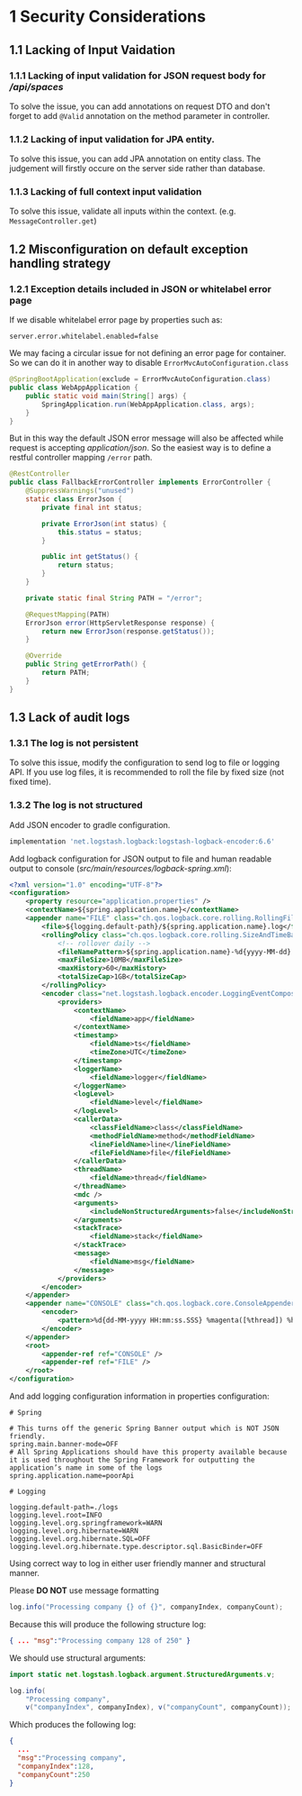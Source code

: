 # 1 Security Considerations

## 1.1 Lacking of Input Vaidation

### 1.1.1 Lacking of input validation for JSON request body for */api/spaces*

To solve the issue, you can add annotations on request DTO and don't forget to add `@Valid` annotation on the method parameter in controller.

### 1.1.2 Lacking of input validation for JPA entity.

To solve this issue, you can add JPA annotation on entity class. The judgement will firstly occure on the server side rather than database.

### 1.1.3 Lacking of full context input validation

To solve this issue, validate all inputs within the context. (e.g. `MessageController.get`)

## 1.2 Misconfiguration on default exception handling strategy

### 1.2.1 Exception details included in JSON or whitelabel error page

If we disable whitelabel error page by properties such as:

```properties
server.error.whitelabel.enabled=false
```

We may facing a circular issue for not defining an error page for container. So we can do it in another way to disable `ErrorMvcAutoConfiguration.class`

```java
@SpringBootApplication(exclude = ErrorMvcAutoConfiguration.class)
public class WebAppApplication {
    public static void main(String[] args) {
        SpringApplication.run(WebAppApplication.class, args);
    }
}
```

But in this way the default JSON error message will also be affected while request is accepting *application/json*. So the easiest way is to define a restful controller mapping `/error` path.

```java
@RestController
public class FallbackErrorController implements ErrorController {
    @SuppressWarnings("unused")
    static class ErrorJson {
        private final int status;

        private ErrorJson(int status) {
            this.status = status;
        }

        public int getStatus() {
            return status;
        }
    }

    private static final String PATH = "/error";

    @RequestMapping(PATH)
    ErrorJson error(HttpServletResponse response) {
        return new ErrorJson(response.getStatus());
    }

    @Override
    public String getErrorPath() {
        return PATH;
    }
}
```

## 1.3 Lack of audit logs

### 1.3.1 The log is not persistent

To solve this issue, modify the configuration to send log to file or logging API. If you use log files, it is recommended to roll the file by fixed size (not fixed time).

### 1.3.2 The log is not structured

Add JSON encoder to gradle configuration.

```groovy
implementation 'net.logstash.logback:logstash-logback-encoder:6.6'
```

Add logback configuration for JSON output to file and human readable output to console (*src/main/resources/logback-spring.xml*):

```xml
<?xml version="1.0" encoding="UTF-8"?>
<configuration>
    <property resource="application.properties" />
    <contextName>${spring.application.name}</contextName>
    <appender name="FILE" class="ch.qos.logback.core.rolling.RollingFileAppender">
        <file>${logging.default-path}/${spring.application.name}.log</file>
        <rollingPolicy class="ch.qos.logback.core.rolling.SizeAndTimeBasedRollingPolicy">
            <!-- rollover daily -->
            <fileNamePattern>${spring.application.name}-%d{yyyy-MM-dd}.%i.txt</fileNamePattern>
            <maxFileSize>10MB</maxFileSize>
            <maxHistory>60</maxHistory>
            <totalSizeCap>1GB</totalSizeCap>
        </rollingPolicy>
        <encoder class="net.logstash.logback.encoder.LoggingEventCompositeJsonEncoder">
            <providers>
                <contextName>
                    <fieldName>app</fieldName>
                </contextName>
                <timestamp>
                    <fieldName>ts</fieldName>
                    <timeZone>UTC</timeZone>
                </timestamp>
                <loggerName>
                    <fieldName>logger</fieldName>
                </loggerName>
                <logLevel>
                    <fieldName>level</fieldName>
                </logLevel>
                <callerData>
                    <classFieldName>class</classFieldName>
                    <methodFieldName>method</methodFieldName>
                    <lineFieldName>line</lineFieldName>
                    <fileFieldName>file</fileFieldName>
                </callerData>
                <threadName>
                    <fieldName>thread</fieldName>
                </threadName>
                <mdc />
                <arguments>
                    <includeNonStructuredArguments>false</includeNonStructuredArguments>
                </arguments>
                <stackTrace>
                    <fieldName>stack</fieldName>
                </stackTrace>
                <message>
                    <fieldName>msg</fieldName>
                </message>
            </providers>
        </encoder>
    </appender>
    <appender name="CONSOLE" class="ch.qos.logback.core.ConsoleAppender">
        <encoder>
            <pattern>%d{dd-MM-yyyy HH:mm:ss.SSS} %magenta([%thread]) %highlight(%-5level) %logger{36}.%M - %msg%n</pattern>
        </encoder>
    </appender>
    <root>
        <appender-ref ref="CONSOLE" />
        <appender-ref ref="FILE" />
    </root>
</configuration>
```

And add logging configuration information in properties configuration:

```properties
# Spring

# This turns off the generic Spring Banner output which is NOT JSON friendly.
spring.main.banner-mode=OFF
# All Spring Applications should have this property available because it is used throughout the Spring Framework for outputting the application’s name in some of the logs
spring.application.name=poorApi

# Logging

logging.default-path=./logs
logging.level.root=INFO
logging.level.org.springframework=WARN
logging.level.org.hibernate=WARN
logging.level.org.hibernate.SQL=OFF
logging.level.org.hibernate.type.descriptor.sql.BasicBinder=OFF
```

Using correct way to log in either user friendly manner and structural manner.

Please **DO NOT** use message formatting

```java
log.info("Processing company {} of {}", companyIndex, companyCount);
```

Because this will produce the following structure log:

```json
{ ... "msg":"Processing company 128 of 250" }
```

We should use structural arguments:

```java
import static net.logstash.logback.argument.StructuredArguments.v;

log.info(
    "Processing company",
    v("companyIndex", companyIndex), v("companyCount", companyCount));
```

Which produces the following log:

```json
{
  ... 
  "msg":"Processing company",
  "companyIndex":128,
  "companyCount":250
}
```